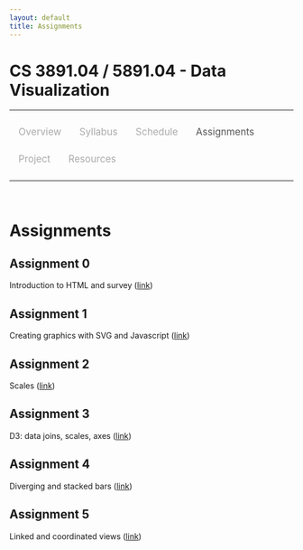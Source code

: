 ```yaml
---
layout: default
title: Assignments
---
```


<style>
.topnav {
  overflow: hidden;
  background-color: #fdfdfd;
}

.topnav a {
  float: left;
  color: #aaaaaa;
  text-align: center;
  padding: 14px 16px;
  text-decoration: none;
  font-size: 17px;
}

.topnav a:hover {
  color: #555555;
}

.topnav a.active {
  color: #555555;
}
</style>

# CS 3891.04 / 5891.04 - Data Visualization

---

<div class='topnav'>
  <a href="/teaching/vis/fall2019">Overview</a>
  <a href="/teaching/vis/fall2019/syllabus">Syllabus</a>
  <a href="/teaching/vis/fall2019/schedule">Schedule</a>
  <a class='active' href="/teaching/vis/fall2019/assignments">Assignments</a>
  <a href="/teaching/vis/fall2019/project">Project</a>
  <a href="/teaching/vis/fall2019/resources">Resources</a>
</div>

---

<br>

# Assignments

## Assignment 0

Introduction to HTML and survey ([link](https://github.com/matthewberger/vis-fall2019-assignments/tree/master/assignment0))

## Assignment 1

Creating graphics with SVG and Javascript ([link](https://github.com/matthewberger/vis-fall2019-assignments/tree/master/assignment1))

## Assignment 2

Scales ([link](https://github.com/matthewberger/vis-fall2019-assignments/tree/master/assignment2))

## Assignment 3

D3: data joins, scales, axes ([link](https://github.com/matthewberger/vis-fall2019-assignments/tree/master/assignment3))

## Assignment 4

Diverging and stacked bars ([link](https://github.com/matthewberger/vis-fall2019-assignments/tree/master/assignment4))

## Assignment 5

Linked and coordinated views ([link](https://github.com/matthewberger/vis-fall2019-assignments/tree/master/assignment5))
